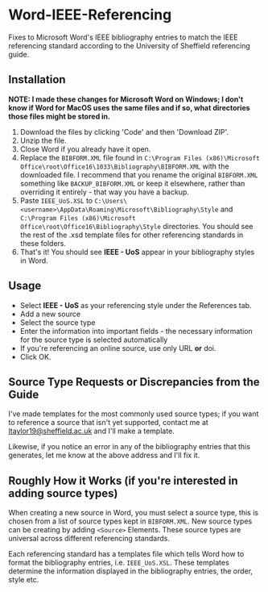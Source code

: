 # Word-IEEE-Referencing
Fixes to Microsoft Word's IEEE bibliography entries to match the IEEE referencing standard according to the University of Sheffield referencing guide.

## Installation
**NOTE: I made these changes for Microsoft Word on Windows; I don't know if Word for MacOS uses the same files and if so, what directories those files might be stored in.**

1. Download the files by clicking 'Code' and then 'Download ZIP'.
2. Unzip the file.
3. Close Word if you already have it open.
4. Replace the `BIBFORM.XML` file found in `C:\Program Files (x86)\Microsoft Office\root\Office16\1033\Bibliography\BIBFORM.XML` with the downloaded file. I recommend that you rename the original `BIBFORM.XML` something like `BACKUP_BIBFORM.XML` or keep it elsewhere, rather than overriding it entirely - that way you have a backup.
5. Paste `IEEE_UoS.XSL` to `C:\Users\<username>\AppData\Roaming\Microsoft\Bibliography\Style` and `C:\Program Files (x86)\Microsoft Office\root\Office16\Bibliography\Style` directories. You should see the rest of the .xsd template files for other referencing standards in these folders.
6. That's it! You should see **IEEE - UoS** appear in your bibliography styles in Word.

## Usage

- Select **IEEE - UoS** as your referencing style under the References tab.
- Add a new source
- Select the source type
- Enter the information into important fields - the necessary information for the source type is selected automatically
- If you're referencing an online source, use only URL **or** doi.
- Click OK.

## Source Type Requests or Discrepancies from the Guide

I've made templates for the most commonly used source types; if you want to reference a source that isn't yet supported, contact me at ltaylor19@sheffield.ac.uk and I'll make a template.

Likewise, if you notice an error in any of the bibliography entries that this generates, let me know at the above address and I'll fix it.

## Roughly How it Works (if you're interested in adding source types)
When creating a new source in Word, you must select a source type, this is chosen from a list of source types kept in `BIBFORM.XML`. New source types can be creating by adding `<Source>` Elements. These source types are universal across different referencing standards.

Each referencing standard has a templates file which tells Word how to format the bibliography entries, i.e. `IEEE_UoS.XSL`. These templates determine the information displayed in the bibliography entries, the order, style etc.

